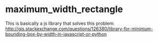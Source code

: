 maximum_width_rectangle
=======================

This is basically a js library that solves this problem: http://gis.stackexchange.com/questions/126380/library-for-minimum-bounding-box-by-width-in-javascript-or-python
